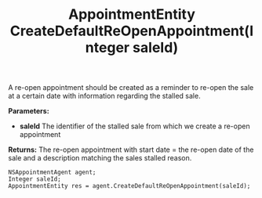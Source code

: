 ﻿---
uid: crmscript_ref_NSAppointmentAgent_CreateDefaultReOpenAppointment
title: AppointmentEntity CreateDefaultReOpenAppointment(Integer saleId)
intellisense: NSAppointmentAgent.CreateDefaultReOpenAppointment
keywords: NSAppointmentAgent, CreateDefaultReOpenAppointment
so.topic: reference
---

A re-open appointment should be created as a reminder to re-open the sale at a certain date with information regarding the stalled sale. 

**Parameters:**
 - **saleId** The identifier of the stalled sale from which we create a re-open appointment

**Returns:** The re-open appointment with start date = the re-open date of the sale and a description matching the sales stalled reason. 

```crmscript
NSAppointmentAgent agent;
Integer saleId;
AppointmentEntity res = agent.CreateDefaultReOpenAppointment(saleId);
```

